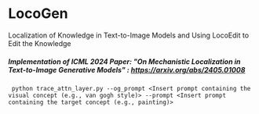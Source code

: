# LocoGen
Localization of Knowledge in Text-to-Image Models and Using LocoEdit to Edit the Knowledge

##### Implementation of ICML 2024 Paper: "On Mechanistic Localization in Text-to-Image Generative Models" : https://arxiv.org/abs/2405.01008
``` python trace_attn_layer.py --og_prompt <Insert prompt containing the visual concept (e.g., van gogh style)> --prompt <Insert prompt containing the target concept (e.g., painting)>```
